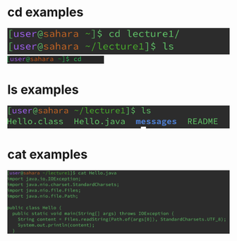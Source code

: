 # cd examples
![Image](https://github.com/makeilali/cse15l-lab-reports/blob/main/Screenshot%202024-01-10%20at%201.42.23%20PM.png?raw=true)
![Image](https://github.com/makeilali/cse15l-lab-reports/blob/main/Screenshot%202024-01-16%20at%205.05.59%20PM.png?raw=true)
# ls examples
![Image](https://github.com/makeilali/cse15l-lab-reports/blob/main/Screenshot%202024-01-10%20at%201.39.44%20PM.png?raw=true)

# cat examples
![Image](https://github.com/makeilali/cse15l-lab-reports/blob/main/Screenshot%202024-01-10%20at%201.48.09%20PM.png?raw=true)

